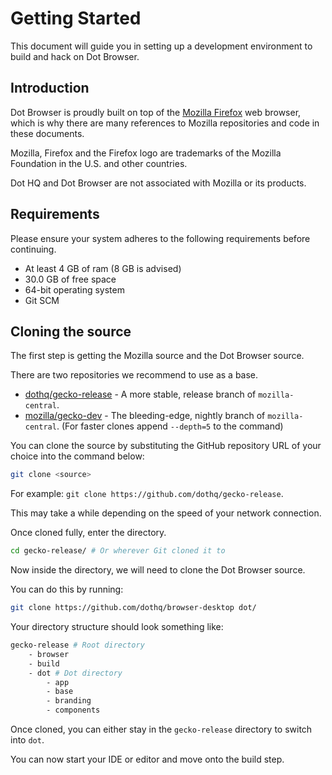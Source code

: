 # Getting Started

This document will guide you in setting up a development environment to build and hack on Dot Browser.

## Introduction

Dot Browser is proudly built on top of the [Mozilla Firefox](https://mozilla.org/firefox) web browser, which is why there are many references to Mozilla repositories and code in these documents.

Mozilla, Firefox and the Firefox logo are trademarks of the Mozilla Foundation in the U.S. and other countries.

Dot HQ and Dot Browser are not associated with Mozilla or its products.

## Requirements

Please ensure your system adheres to the following requirements before continuing.

* At least 4 GB of ram (8 GB is advised)
* 30.0 GB of free space
* 64-bit operating system
* Git SCM

## Cloning the source

The first step is getting the Mozilla source and the Dot Browser source. 

There are two repositories we recommend to use as a base.

* [dothq/gecko-release](https://github.com/dothq/gecko-release) - A more stable, release branch of `mozilla-central`.
* [mozilla/gecko-dev](https://github.com/dothq/gecko-dev) - The bleeding-edge, nightly branch of `mozilla-central`. (For faster clones append `--depth=5` to the command)

You can clone the source by substituting the GitHub repository URL of your choice into the command below:

```sh
git clone <source>
```

For example: `git clone https://github.com/dothq/gecko-release`.

This may take a while depending on the speed of your network connection.

Once cloned fully, enter the directory.

```sh
cd gecko-release/ # Or wherever Git cloned it to
```

Now inside the directory, we will need to clone the Dot Browser source.

You can do this by running:

```sh
git clone https://github.com/dothq/browser-desktop dot/
```

Your directory structure should look something like:

```sh
gecko-release # Root directory
    - browser
    - build
    - dot # Dot directory
        - app
        - base
        - branding
        - components
```

Once cloned, you can either stay in the `gecko-release` directory to switch into `dot`.

You can now start your IDE or editor and move onto the build step.